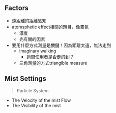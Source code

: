 ## Factors
- 遠距離的距離感知
- atomsphetic effect相關的題目，像霧氣
	- 濃度
	- 光有關的因素
- 要用什麼方式測量是關鍵！因為距離太遠，無法走到
	- imaginary walking
		- 詢問使用者是否走的到？
	- 三角測量的方式triangible measure
## Mist Settings
> Particle System
- The Velocity of the mist Flow
- The Visibility of the mist